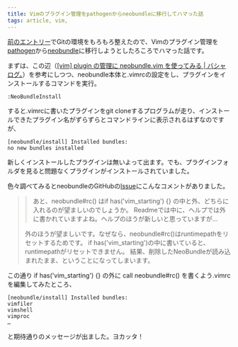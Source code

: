 ```yaml
---
title: Vimのプラグイン管理をpathogenからneobundleに移行してハマった話
tags: article, vim,
---
```

<a href="http://re-dzine.net/2012/08/over-proxy-github/" title="Windowsで社内LANからプロキシを超えてGitHubにSSH接続する方法">前のエントリー</a>でGitの環境をもろもろ整えたので、Vimのプラグイン管理を<a href="https://github.com/tpope/vim-pathogen" target="_blank">pathogen</a>から<a href="https://github.com/Shougo/neobundle.vim" target="_blank">neobundle</a>に移行しようとしたろころでハマった話です。

<!--more-->

まずは、この辺（<a href="http://c-brains.jp/blog/wsg/11/09/29-142316.php">[vim] plugin の管理に neobundle.vim を使ってみる | バシャログ。</a>）を参考にしつつ、neobundle本体と.vimrcの設定をし、プラグインをインストールするコマンドを実行。

<pre>
<code class="language-vim">:NeoBundleInstall</code>
</pre>

すると.vimrcに書いたプラグインをgit cloneするプログラムが走り、インストールできたプラグイン名がずらずらとコマンドラインに表示されるはずなのですが、

<pre>
<code class="language-vim">[neobundle/install] Installed bundles:
no new bundles installed</code>
</pre>

新しくインストールしたプラグインは無いよって出ます。でも、プラグインフォルダを見ると問題なくプラグインがインストールされていました。

色々調べてみるとneobundleのGitHubの<a href="https://github.com/Shougo/neobundle.vim/issues/19" target="_blank">Issue</a>にこんなコメントがありました。

<blockquote>
<p style="margin-bottom:1em;padding:0 0 0 1em;border-left:4px solid #ECECE5;">
あと、neobundle#rc() はif has('vim_starting') {} の中と外、どちらに入れるのが望ましいのでしょうか。
Readmeでは中に、ヘルプでは外に書かれていますよね。ヘルプのほうが新しいと思っていますが...
</p>
外のほうが望ましいです。なぜなら、neobundle#rc()はruntimepathをリセットするためです。
if has('vim_starting')の中に書いていると、runtimepathがリセットできません。
結果、削除したNeoBundleが読み込まれたまま、ということになってしまいます。
</blockquote>

この通り if has('vim_starting') {} の外に call neobundle#rc() を書くよう.vimrcを編集してみたところ、

<pre>
<code class="language-vim">[neobundle/install] Installed bundles:
vimfiler
vimshell
vimproc
…</code>
</pre>

と期待通りのメッセージが出ました。ヨカッタ！